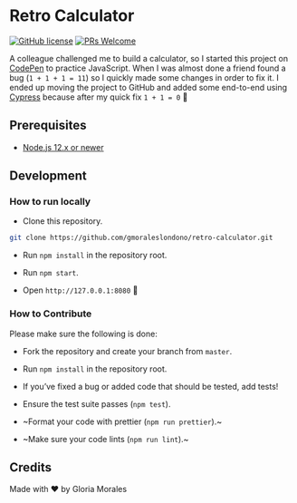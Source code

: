 # Retro Calculator

[![GitHub license](https://img.shields.io/badge/license-MIT-blue.svg)](https://github.com/gmoraleslondono/retro-calculator/blob/master/LICENSE) [![PRs Welcome](https://img.shields.io/badge/PRs-welcome-brightgreen.svg)](https://egghead.io/series/how-to-contribute-to-an-open-source-project-on-github)

A colleague challenged me to build a calculator, so I started this project on [CodePen](https://codepen.io/gmoraleslondono/pen/JjdopWy) to practice JavaScript.
When I was almost done a friend found a bug (`1 + 1 + 1 = 11`) so I quickly made some changes in order to fix it.
I ended up moving the project to GitHub and added some end-to-end using [Cypress](https://www.cypress.io/) because after my quick fix `1 + 1 = 0` 🙈

## Prerequisites

- [Node.js 12.x or newer](https://nodejs.org/en/download/)

## Development

### How to run locally

- Clone this repository.

```sh
git clone https://github.com/gmoraleslondono/retro-calculator.git
```

- Run `npm install` in the repository root.

- Run `npm start`.

- Open `http://127.0.0.1:8080` 🚀

### How to Contribute

Please make sure the following is done:

- Fork the repository and create your branch from `master`.

- Run `npm install` in the repository root.

- If you’ve fixed a bug or added code that should be tested, add tests!

- Ensure the test suite passes (`npm test`).

- ~Format your code with prettier (`npm run prettier`).~

- ~Make sure your code lints (`npm run lint`).~

## Credits

Made with ❤ by Gloria Morales

